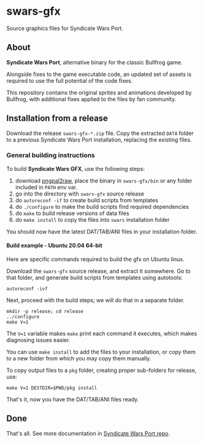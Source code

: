# swars-gfx

Source graphics files for Syndicate Wars Port.

## About

**Syndicate Wars Port**, alternative binary for the classic Bullfrog game.

Alongside fixes to the game executable code, an updated set of assets is
required to use the full potential of the code fixes.

This repository contains the original sprites and animations developed by
Bullfrog, with additional fixes applied to the files by fan community.

## Installation from a release

Download the release `swars-gfx-*.zip` file. Copy the extracted
`DATA` folder to a previous Syndicate Wars Port installation,
replacing the existing files.

### General building instructions

To build **Syndicate Wars GFX**, use the following steps:

1. download [pngpal2raw](https://github.com/swfans/pngpal2raw/releases/),
   place the binary in `swars-gfx/bin` or any folder included in `PATH` env var.
2. go into the directory with `swars-gfx` source release
3. do `autoreconf -if` to create build scripts from templates
4. do `./configure` to make the build scripts find required dependencies
5. do `make` to build release versions of data files
6. do `make install` to copy the files into `swars` installation folder

You should now have the latest DAT/TAB/ANI files in your installation folder.

#### Build example - Ubuntu 20.04 64-bit

Here are specific commands required to build the gfx on Ubuntu linux.

Download the `swars-gfx` source release, and extract it somewhere.
Go to that folder, and generate build scripts from templates using autotools:

```
autoreconf -ivf
```

Next, proceed with the build steps; we will do that in a separate folder.

```
mkdir -p release; cd release
../configure
make V=1
```

The `V=1` variable makes `make` print each command it executes, which makes
diagnosing issues easier.

You can use `make install` to add the files to your installation, or copy
them to a new folder from which you may copy them manually.

To copy output files to a `pkg` folder, creating  proper sub-folders for
release, use:


```
make V=1 DESTDIR=$PWD/pkg install
```

That's it, now you have the DAT/TAB/ANI files ready.

## Done

That's all. See more documentation in [Syndicate Wars Port repo](https://github.com/mefistotelis/swars).

